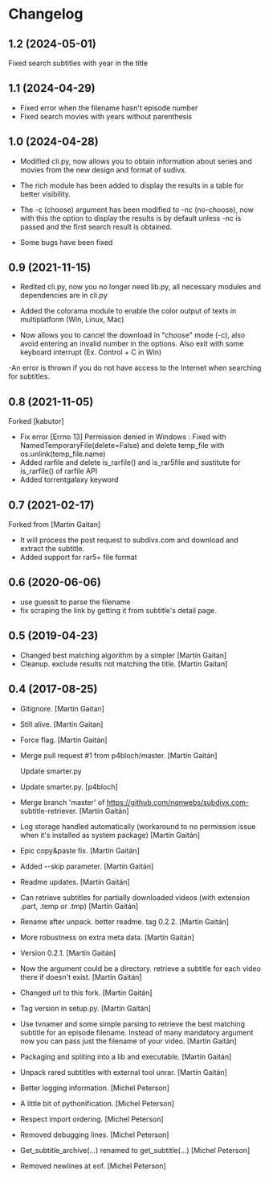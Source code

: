 Changelog
=========

1.2 (2024-05-01)
---------------
Fixed search subtitles with year in the title

1.1 (2024-04-29)
---------------
- Fixed error when the filename hasn't episode number
- Fixed search movies with years without parenthesis

1.0 (2024-04-28)
---------------
- Modified cli.py, now allows you to obtain information about series and movies from the new design and format of sudivx.

- The rich module has been added to display the results in a table for better visibility.

- The -c (choose) argument has been modified to -nc (no-choose), now with this the option to display the results is by default unless -nc is passed and the first search result is obtained.
- Some bugs have been fixed

0.9 (2021-11-15)
---------------
- Redited cli.py, now you no longer need lib.py, all necessary modules and dependencies are in cli.py

- Added the colorama module to enable the color output of texts in multiplatform (Win, Linux, Mac)

- Now allows you to cancel the download in "choose" mode (-c), also avoid entering an invalid number in the options. Also exit with some keyboard interrupt (Ex. Control + C in Win)

-An error is thrown if you do not have access to the Internet when searching for subtitles.

0.8 (2021-11-05)
----------------
Forked [kabutor]

-  Fix error [Errno 13] Permission denied in Windows :  Fixed  with NamedTemporaryFile(delete=False) and delete temp_file with os.unlink(temp_file.name)
-  Added rarfile  and delete is_rarfile() and is_rar5file  and sustitute for is_rarfile() of rarfile API
-  Added torrentgalaxy keyword

0.7 (2021-02-17)
----------------
Forked from [Martin Gaitan]

- It will process the post request to subdivx.com and download and extract the subtitle.
- Added support for rar5+ file format

0.6 (2020-06-06)
----------------

- use guessit to parse the filename
- fix scraping the link by getting it from subtitle's detail page.


0.5 (2019-04-23)
----------------

- Changed best matching algorithm by a simpler <the one that contains
  more metadata values in description> [Martin Gaitan]
- Cleanup. exclude results not matching the title. [Martin Gaitan]


0.4 (2017-08-25)
----------------
- Gitignore. [Martin Gaitan]
- Still alive. [Martin Gaitan]
- Force flag. [Martín Gaitán]
- Merge pull request #1 from p4bloch/master. [Martín Gaitán]

  Update smarter.py
- Update smarter.py. [p4bloch]
- Merge branch 'master' of https://github.com/nqnwebs/subdivx.com-
  subtitle-retriever. [Martín Gaitán]
- Log storage handled automatically (workaround to no permission issue
  when it's installed as system package) [Martín Gaitán]
- Epic copy&paste fix. [Martín Gaitán]
- Added --skip parameter. [Martín Gaitán]
- Readme updates. [Martín Gaitán]
- Can retrieve subtitles for partially downloaded videos (with extension
  .part, .temp or .tmp) [Martín Gaitán]
- Rename after unpack. better readme. tag 0.2.2. [Martín Gaitán]
- More robustness on extra meta data. [Martín Gaitán]
- Version 0.2.1. [Martín Gaitán]
- Now the argument could be a directory. retrieve a subtitle for each
  video there if doesn't exist. [Martín Gaitán]
- Changed url to this fork. [Martín Gaitán]
- Tag version in setup.py. [Martín Gaitán]
- Use tvnamer and some simple parsing to retrieve the best matching
  subtitle for an episode filename. Instead of many mandatory argument
  now you can pass just the filename of your video. [Martín Gaitán]
- Packaging and spliting into a lib and executable. [Martín Gaitán]
- Unpack rared subtitles with external tool unrar. [Martín Gaitán]
- Better logging information. [Michel Peterson]
- A little bit of pythonification. [Michel Peterson]
- Respect import ordering. [Michel Peterson]
- Removed debugging lines. [Michel Peterson]
- Get_subtitle_archive(...) renamed to get_subtitle(...) [Michel
  Peterson]
- Removed newlines at eof. [Michel Peterson]


